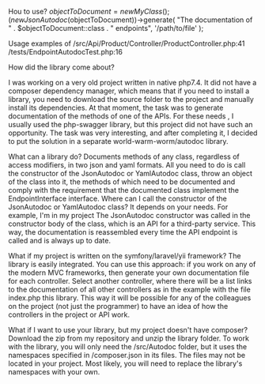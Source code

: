 Hou to use?
$objectToDocument = new MyClass();
(new JsonAutodoc($objectToDocument))->generate(
"The documentation of " . $objectToDocument::class . " endpoints",
'/path/to/file'
);

Usage examples
of /src/Api/Product/Controller/ProductController.php:41
/tests/EndpointAutodocTest.php:16

How did the library come about?

I was working on a very old project written in native php7.4. It did not have a composer dependency manager,
which means that if you need to install a library, you need to download the source folder to the project and manually
install its dependencies. At that moment, the task was to generate documentation of the methods of one of the APIs. For these needs
, I usually used the php-swagger library, but this project did not have such an opportunity. The task was very interesting,
and after completing it, I decided to put the solution in a separate world-warm-worm/autodoc library.

What can a library do?
Documents methods of any class, regardless of access modifiers, in two json and yaml formats. All you need to
do is call the constructor of the JsonAutodoc or YamlAutodoc class, throw an object of the class into it, the methods of which need
to be documented and comply with the requirement that the documented class implement the EndpointInterface interface.
Where can I call the constructor of the JsonAutodoc or YamlAutodoc class? It depends on your needs. For example, I'm in my project
The JsonAutodoc constructor was called in the constructor body of the class, which is an API for a third-party service.
This way, the documentation is reassembled every time the API endpoint is called and is always up to date.

What if my project is written on the symfony/laravel/yii framework?
The library is easily integrated. You can use this approach: if you work on any of the modern MVC
frameworks, then generate your own documentation file for each controller. Select another controller, where there will be a list
links to the documentation of all other controllers as in the example with the file index.php this library. This way it will be
possible for any of the colleagues on the project (not just the programmer) to have an idea of how the controllers in the project or
API work.

What if I want to use your library, but my project doesn't have composer?
Download the zip from my repository and unzip the library folder. To work with the library, you will only
need the /src/Autodoc folder, but it uses the namespaces specified in /composer.json in its files. The files may not be located in
your project. Most likely, you will need to replace the library's namespaces with your own.